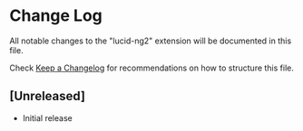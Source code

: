 # Change Log
All notable changes to the "lucid-ng2" extension will be documented in this file.

Check [Keep a Changelog](http://keepachangelog.com/) for recommendations on how to structure this file.

## [Unreleased]
- Initial release